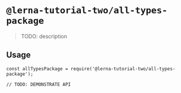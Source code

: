 # `@lerna-tutorial-two/all-types-package`

> TODO: description

## Usage

```
const allTypesPackage = require('@lerna-tutorial-two/all-types-package');

// TODO: DEMONSTRATE API
```
